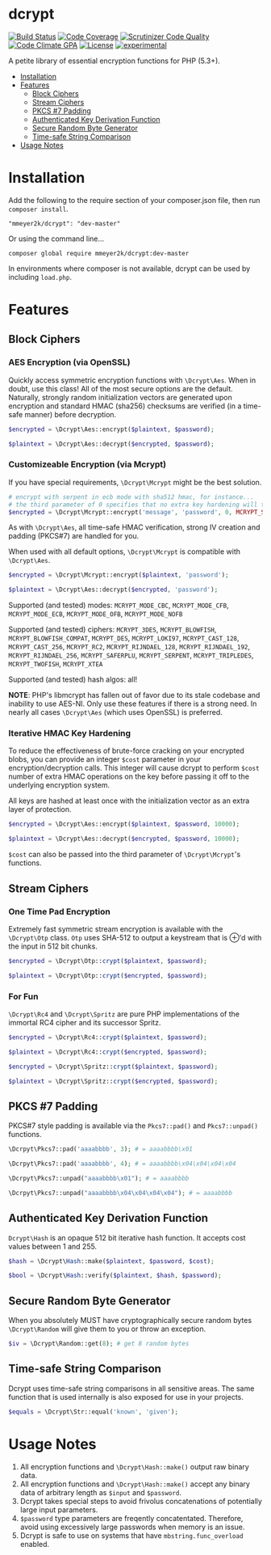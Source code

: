 dcrypt
======
[![Build Status](https://travis-ci.org/mmeyer2k/dcrypt.png)](https://travis-ci.org/mmeyer2k/dcrypt)
[![Code Coverage](https://scrutinizer-ci.com/g/mmeyer2k/dcrypt/badges/coverage.png?b=master)](https://scrutinizer-ci.com/g/mmeyer2k/dcrypt/?branch=master)
[![Scrutinizer Code Quality](https://scrutinizer-ci.com/g/mmeyer2k/dcrypt/badges/quality-score.png?b=master)](https://scrutinizer-ci.com/g/mmeyer2k/dcrypt/?branch=master)
[![Code Climate GPA](https://codeclimate.com/github/mmeyer2k/dcrypt/badges/gpa.svg)](https://codeclimate.com/github/mmeyer2k/dcrypt)
[![License](https://poser.pugx.org/mmeyer2k/dcrypt/license.svg)](https://packagist.org/packages/mmeyer2k/dcrypt)
[![experimental](http://badges.github.io/stability-badges/dist/experimental.svg)](http://github.com/badges/stability-badges)

A petite library of essential encryption functions for PHP (5.3+).

- [Installation](#installation)
- [Features](#features)
  - [Block Ciphers](#block-ciphers)
  - [Stream Ciphers](#stream-ciphers)
  - [PKCS #7 Padding](#pkcs-7-padding)
  - [Authenticated Key Derivation Function](#authenticated-key-derivation-function)
  - [Secure Random Byte Generator](#secure-random-byte-generator)
  - [Time-safe String Comparison](#time-safe-string-comparison)
- [Usage Notes](#usage-notes)

# Installation
Add the following to the require section of your composer.json file, then run `composer install`.
```
"mmeyer2k/dcrypt": "dev-master"
```
Or using the command line...
```
composer global require mmeyer2k/dcrypt:dev-master
```
In environments where composer is not available, dcrypt can be used by including `load.php`.
# Features

## Block Ciphers

### AES Encryption (via OpenSSL)
Quickly access symmetric encryption functions with `\Dcrypt\Aes`. When in doubt, use this class! All of the most secure options are the default. Naturally, strongly random initialization vectors are generated upon encryption and standard HMAC (sha256) checksums are verified (in a time-safe manner) before decryption.
```php
$encrypted = \Dcrypt\Aes::encrypt($plaintext, $password);

$plaintext = \Dcrypt\Aes::decrypt($encrypted, $password);
```

### Customizeable Encryption (via Mcrypt)
If you have special requirements, `\Dcrypt\Mcrypt` might be the best solution.
```php
# encrypt with serpent in ecb mode with sha512 hmac, for instance...
# the third parameter of 0 specifies that no extra key hardening will take place (see below...)
$encrypted = \Dcrypt\Mcrypt::encrypt('message', 'password', 0, MCRYPT_SERPENT, MCRYPT_MODE_ECB, 'sha512');
```
As with `\Dcrypt\Aes`, all time-safe HMAC verification, strong IV creation and padding (PKCS#7) are handled for you.

When used with all default options, `\Dcrypt\Mcrypt` is compatible with `\Dcrypt\Aes`.
```php
$encrypted = \Dcrypt\Mcrypt::encrypt($plaintext, 'password');

$plaintext = \Dcrypt\Aes::decrypt($encrypted, 'password');
```

Supported (and tested) modes: `MCRYPT_MODE_CBC`, `MCRYPT_MODE_CFB`, `MCRYPT_MODE_ECB`, `MCRYPT_MODE_OFB`, `MCRYPT_MODE_NOFB`

Supported (and tested) ciphers: `MCRYPT_3DES`, `MCRYPT_BLOWFISH`, `MCRYPT_BLOWFISH_COMPAT`, `MCRYPT_DES`, `MCRYPT_LOKI97`, `MCRYPT_CAST_128`, `MCRYPT_CAST_256`, `MCRYPT_RC2`, `MCRYPT_RIJNDAEL_128`, `MCRYPT_RIJNDAEL_192`, `MCRYPT_RIJNDAEL_256`, `MCRYPT_SAFERPLU`, `MCRYPT_SERPENT`, `MCRYPT_TRIPLEDES`, `MCRYPT_TWOFISH`, `MCRYPT_XTEA`

Supported (and tested) hash algos: all!

**NOTE**: PHP's libmcrypt has fallen out of favor due to its stale codebase and inability to use AES-NI. Only use these features if there is a strong need. In nearly all cases `\Dcrypt\Aes` (which uses OpenSSL) is preferred.

### Iterative HMAC Key Hardening
To reduce the effectiveness of brute-force cracking on your encrypted blobs, you can provide an integer `$cost` parameter
in your encryption/decryption calls. This integer will cause dcrypt to perform `$cost` number of extra HMAC operations on the key before passing it off to the underlying encryption system.

All keys are hashed at least once with the initialization vector as an extra layer of protection.

```php
$encrypted = \Dcrypt\Aes::encrypt($plaintext, $password, 10000);

$plaintext = \Dcrypt\Aes::decrypt($encrypted, $password, 10000);
```
`$cost` can also be passed into the third parameter of `\Dcrypt\Mcrypt`'s functions.

## Stream Ciphers

### One Time Pad Encryption
Extremely fast symmetric stream encryption is available with the `\Dcrypt\Otp` class.
`Otp` uses SHA-512 to output a keystream that is ⊕'d with the input in 512 bit chunks. 
```php
$encrypted = \Dcrypt\Otp::crypt($plaintext, $password);

$plaintext = \Dcrypt\Otp::crypt($encrypted, $password);
```

### For Fun
`\Dcrypt\Rc4` and `\Dcrypt\Spritz` are pure PHP implementations of the immortal RC4 cipher and its successor Spritz.
```php
$encrypted = \Dcrypt\Rc4::crypt($plaintext, $password);

$plaintext = \Dcrypt\Rc4::crypt($encrypted, $password);
```
```php
$encrypted = \Dcrypt\Spritz::crypt($plaintext, $password);

$plaintext = \Dcrypt\Spritz::crypt($encrypted, $password);
```

## PKCS #7 Padding
PKCS#7 style padding is available via the `Pkcs7::pad()` and `Pkcs7::unpad()` functions.
```php
\Dcrpyt\Pkcs7::pad('aaaabbbb', 3); # = aaaabbbb\x01

\Dcrpyt\Pkcs7::pad('aaaabbbb', 4); # = aaaabbbb\x04\x04\x04\x04
```

```php
\Dcrpyt\Pkcs7::unpad("aaaabbbb\x01"); # = aaaabbbb

\Dcrpyt\Pkcs7::unpad("aaaabbbb\x04\x04\x04\x04"); # = aaaabbbb
```

## Authenticated Key Derivation Function
`Dcrypt\Hash` is an opaque 512 bit iterative hash function. It accepts cost values between 1 and 255.
```php
$hash = \Dcrypt\Hash::make($plaintext, $password, $cost);

$bool = \Dcrypt\Hash::verify($plaintext, $hash, $password);
```
## Secure Random Byte Generator
When you absolutely MUST have cryptographically secure random bytes `\Dcrypt\Random` will give them to you or throw an exception.
```php
$iv = \Dcrypt\Random::get(8); # get 8 random bytes
```

## Time-safe String Comparison
Dcrypt uses time-safe string comparisons in all sensitive areas. The same function that is used internally is also exposed for use in your projects.
```php
$equals = \Dcrypt\Str::equal('known', 'given');
```

# Usage Notes
1. All encryption functions and `\Dcrypt\Hash::make()` output raw binary data.
1. All encryption functions and `\Dcrypt\Hash::make()` accept any binary data of arbitrary length as `$input` and `$password`.
  1. Dcrypt takes special steps to avoid frivolus concatenations of potentially large input parameters.
  1. `$password` type parameters are freqently concatentated. Therefore, avoid using excessively large passwords when memory is an issue. 
1. Dcrypt is safe to use on systems that have `mbstring.func_overload` enabled.
